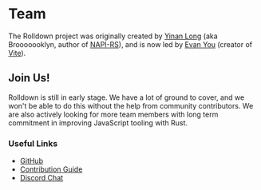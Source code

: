 <script setup>
import { VPTeamMembers } from 'vitepress/theme'

const members = [
  {
    avatar: 'https://www.github.com/yyx990803.png',
    name: 'Evan You',
    links: [
      { icon: 'github', link: 'https://github.com/yyx990803' },
      { icon: 'twitter', link: 'https://twitter.com/youyuxi' }
    ]
  },
  {
    avatar: 'https://www.github.com/Brooooooklyn.png',
    name: 'Yinan Long (Brooooooklyn)',
    links: [
      { icon: 'github', link: 'https://github.com/Brooooooklyn' },
      { icon: 'twitter', link: 'https://twitter.com/Brooooook_lyn' }
    ]
  },
  {
    avatar: 'https://www.github.com/hyf0.png',
    name: 'Yunfei He',
    links: [
      { icon: 'github', link: 'https://github.com/hyf0' },
      { icon: 'twitter', link: 'https://twitter.com/_hyf0' }
    ]
  },
  {
    avatar: 'https://www.github.com/underfin.png',
    name: 'Kui Li (underfin)',
    links: [
      { icon: 'github', link: 'https://github.com/underfin' }
    ]
  }
]
</script>

# Team

The Rolldown project was originally created by [Yinan Long](https://github.com/Brooooooklyn) (aka Brooooooklyn, author of [NAPI-RS](https://napi.rs/)), and is now led by [Evan You](https://github.com/yyx990803) (creator of [Vite](https://vitejs.dev/)).

<VPTeamMembers size="small" :members="members" />

## Join Us!

Rolldown is still in early stage. We have a lot of ground to cover, and we won't be able to do this without the help from community contributors. We are also actively looking for more team members with long term commitment in improving JavaScript tooling with Rust.

### Useful Links

- [GitHub](https://github.com/rolldown/rolldown)
- [Contribution Guide](/contrib-guide/)
- [Discord Chat](https://chat.rolldown.rs)
